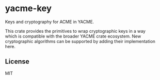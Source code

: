 # yacme-key

Keys and cryptography for ACME in YACME.

This crate provides the primitives to wrap cryptographic keys in a way which
is compatible with the broader YACME crate ecosystem. New cryptographic algorithms
can be supported by adding their implementation here.

## License

MIT
